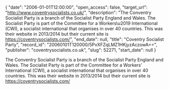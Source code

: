 {
  "date": "2006-01-01T12:00:00", 
  "open_access": false, 
  "target_url": "http://www.coventrysocialists.co.uk/", 
  "description": "The Conventry Socialist Party is a branch of the Socialist Party England and Wales. The Socialist Party is part of the Committee for a Workers\u2019 International (CWI), a socialist international that organises in over 40 countries. This was their website in 2013/2014 but their current site is https://coventrysocialists.com/", 
  "end_date": null, 
  "title": "Coventry Socialist Party", 
  "record_id": "20060101T120000/5PvXFZqLMZ1HKjyzAczowA==", 
  "publisher": "coventrysocialists.co.uk", 
  "slug": 52271, 
  "start_date": null
}

The Conventry Socialist Party is a branch of the Socialist Party England and Wales. The Socialist Party is part of the Committee for a Workers’ International (CWI), a socialist international that organises in over 40 countries. This was their website in 2013/2014 but their current site is https://coventrysocialists.com/